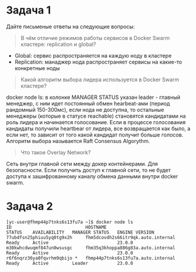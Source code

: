 # Задача 1

Дайте письменые ответы на следующие вопросы:

>В чём отличие режимов работы сервисов в Docker Swarm кластере: replication и global?  

* Global: сервис распространяется на каждую ноду в кластере
* Replication: манаджер нода распространяет сервисы на какие-то конкретные ноды

>Какой алгоритм выбора лидера используется в Docker Swarm кластере?  

docker node ls:
в колонке MANAGER STATUS указан leader - главный менеджер, с ним идет постоянный обмен hearbeat-ами (период рандомный 150-300мс), если нода не доступна, 
то остальные менеджеры (которые в статусе reachable) становятся кандидатами на роль лидера и начинается голосование. Если в процессе голосования кандидаты получили heartbear от лидера, все возвращается как было, а если нет, то зависит от того какой кандидат получит больше голосов. 
Алгоритм выбора называется Raft Consensus Algorythm.

>Что такое Overlay Network?

Сеть внутри главной сети между докер контейнерами. Для безопасности. Если получить доступ к главной сети, то не будет доступа к зашифрованному каналу обмена данными внутри docker swarm.

# Задача 2
    [yc-user@fhmp44p7tnks6s13fu7a ~]$ docker node ls
    ID                            HOSTNAME                             STATUS    AVAILABILITY   MANAGER STATUS   ENGINE VERSION
    77ubdfsn25phiuu5yq0tg9x2h     fhm5dcovdh2s66itr9qk.auto.internal   Ready     Active                          23.0.0
    m30kwhcdwuqmf847un0wsusgc     fhm35q3khoppa886g83a.auto.internal   Ready     Active                          23.0.0
    r6f6nqrz36ya0fqvrhm9qbijo *   fhmp44p7tnks6s13fu7a.auto.internal   Ready     Active         Leader           23.0.0 
    
 
